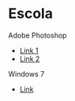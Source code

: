 # Escola

Adobe Photoshop
* [Link 1](https://github.com/MarcosVitor2005/CENTRO_DE_ESTUDO/raw/main/docs/arquivos/PS32Bits.7z)
* [Link 2](https://mega.nz/folder/QLQA2RQC#WQPWRjhfOOh4gLaKwbTEQQ)

Windows 7

* [Link](/paginas/windows.md)
